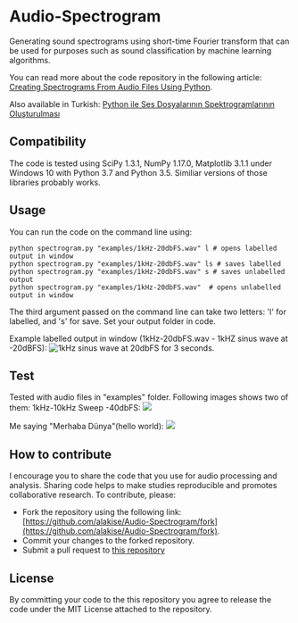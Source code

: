 
# Audio-Spectrogram
Generating sound spectrograms using short-time Fourier transform that can be used for purposes such as sound classification by machine learning algorithms.

You can read more about the code repository in the following article: 
[Creating Spectrograms From Audio Files Using Python](https://www.alakise.com/bilgisayar-bilimi/makine-ogrenimi/creating-spectrograms-from-audio-files-using-python).

Also available in Turkish:
[Python ile Ses Dosyalarının Spektrogramlarının Oluşturulması](https://www.alakise.com/bilgisayar-bilimi/makine-ogrenimi/python-ile-ses-dosyalarinin-spektrogramlarinin-olusturulmasi/)
 ## Compatibility
The code is tested using SciPy 1.3.1, NumPy 1.17.0, Matplotlib 3.1.1 under Windows 10 with Python 3.7 and Python 3.5. Similiar versions of those libraries probably works.
 
 ## Usage
You can run the code on the command line using:

    python spectrogram.py "examples/1kHz-20dbFS.wav" l # opens labelled output in window
    python spectrogram.py "examples/1kHz-20dbFS.wav" ls # saves labelled
    python spectrogram.py "examples/1kHz-20dbFS.wav" s # saves unlabelled output
    python spectrogram.py "examples/1kHz-20dbFS.wav"  # opens unlabelled output in window

The third argument passed on the command line can take two letters: 'l' for labelled, and 's' for save. Set your output folder in code.

Example labelled output in window (1kHz-20dbFS.wav - 1kHZ sinus wave at -20dBFS):
![1kHz sinus wave at 20dbFS for 3 seconds.](https://www.alakise.com/wp-content/uploads/2019/08/image-5.png)



 ## Test
Tested with audio files in "examples" folder. Following images shows two of them:
1kHz-10kHz Sweep -40dbFS:
![](https://www.alakise.com/wp-content/uploads/2019/08/image-6-1024x586.png)

Me saying "Merhaba Dünya"(hello world):
![](https://www.alakise.com/wp-content/uploads/2019/08/image-7.png)
## How to contribute
I encourage you to share the code that you use for audio processing and analysis. Sharing code helps to make studies reproducible and promotes collaborative research. To contribute, please:

-   Fork the repository using the following link:  [https://github.com/alakise/Audio-Spectrogram/fork](https://github.com/alakise/Audio-Spectrogram/fork).
-   Commit your changes to the forked repository.
-   Submit a pull request to  [this repository](https://github.com/alakise/Audio-Spectrogram/)
## License

By committing your code to the this repository  you agree to release the code under the MIT License attached to the repository.
